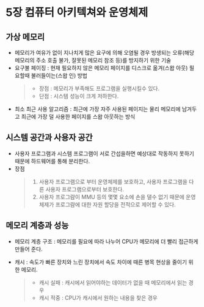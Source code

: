  5장 컴퓨터 아키텍쳐와 운영체제
===
## 가상 메모리
- 메모리가 여유가 없이 지나치게 많은 요구에 의해 오염될 경우 방생되는 오류(해당 메모리의 주소 호출 불가, 잘못된 메모리 참조 등)를 방지하기 위한 기술
- 요구불 페이징 : 현재 필요하지 않은 메모리 페이지를 디스크로 옮겨(스왑 아웃) 필요할때 불러들이는(스왑 인) 방법
  > - 장점 : 메모리가 부족해도 프로그램을 실행시킬수 있다.
  > - 단점 : 시스템 성능이 크게 저하한다.
- 최소 최근 사용 알고리즘 : 최근에 가장 자주 사용된 페이지는 물리 메모리에 남겨두고 최근에 가장 덜 사용한 페이지를 스왑 아웃하는 방식
## 시스템 공간과 사용자 공간
- 사용자 프로그램과 시스템 프로그램이 서로 간섭을하면 예상대로 작동하지 못하기 때문에 하드웨어를 통해 분리한다.
- 장점
    > 1. 사용자 프로그램으로 부터 운영체제를 보호하고, 사용자 프로그램을 다른 사용자 프로그램으로부터 보호한다.
    > 2. 사용자 프로그럄이 MMU 등의 몇몇 요소에 손을 댈수 없기 때문에 운영체제가 프로그럄에 대한 자원 할당을 전적으로 제어할 수 있다.

## 메모리 계층과 성능
- 메모리 계층 구조 : 메모리를 필요에 따라 나누어 CPU가 메모리에 더 빨리 접근하게 만들어 준다.
- 캐시 : 속도가 빠른 장치와 느린 장치에서 속도 차이에 때른 병목 현상을 줄이기 위한 메모리.
 
  > - 캐시 실패 : 캐시에서 읽어야하는 데이터가 없을 때 메모리에서 읽는 경우
  > - 캐시 적중 : CPU가 캐시에서 원하는 내용을 찾은 경우

